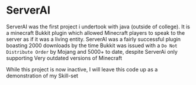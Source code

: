 # ServerAI

ServerAI was the first project i undertook with java (outside of college). 
It is a minecraft Bukkit plugin which allowed Minecraft players to speak to the server as if it was a living entity.
ServerAI was a fairly successful plugin boasting 2000 downloads by the time Bukkit was issued with a `Do Not Distribute Order` by Mojang
and 5000+ to date, despite ServerAi only supporting Very outdated versions of Minecraft

While this project is now inactive, I will leave this code up as a demonstration of my Skill-set
